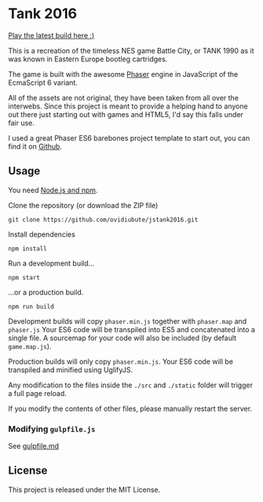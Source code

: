 # Tank 2016

[Play the latest build here :)](https://s3.eu-central-1.amazonaws.com/ovi-projects/jstank2016/latest/index.html)

This is a recreation of the timeless NES game Battle City, or TANK 1990 as it was known in Eastern Europe bootleg cartridges.

The game is built with the awesome [Phaser](http://phaser.io/) engine in JavaScript of the EcmaScript 6 variant.

All of the assets are not original, they have been taken from all over the interwebs. Since this project is meant to
provide a helping hand to anyone out there just starting out with games and HTML5, I'd say this falls under fair use.

I used a great Phaser ES6 barebones project template to start out, you can find it on [Github](https://github.com/belohlavek/phaser-es6-boilerplate).

## Usage

You need [Node.js and npm](https://nodejs.org/).

Clone the repository (or download the ZIP file)

`git clone https://github.com/ovidiubute/jstank2016.git`

Install dependencies

`npm install`

Run a development build...

`npm start`

...or a production build.

`npm run build`

Development builds will copy `phaser.min.js` together with `phaser.map` and `phaser.js`
Your ES6 code will be transpiled into ES5 and concatenated into a single file.
A sourcemap for your code will also be included (by default `game.map.js`).

Production builds will only copy `phaser.min.js`. Your ES6 code will be transpiled and
minified using UglifyJS.

Any modification to the files inside the `./src` and `./static` folder will trigger a full page reload.

If you modify the contents of other files, please manually restart the server.

### Modifying `gulpfile.js`

See [gulpfile.md](https://github.com/ovidiubute/jstank2016/blob/master/gulpfile.md)

## License

This project is released under the MIT License.
